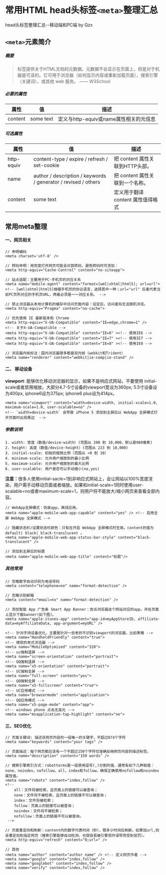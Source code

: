 # 常用HTML head头标签`<meta>`整理汇总
head头标签整理汇总--移动端和PC端 by Qzx
## `<meta>`元素简介
##### 概要
> 标签提供关于HTML文档的元数据。元数据不会显示在页面上，但是对于机器是可读的。它可用于浏览器（如何显示内容或重新加载页面），搜索引擎（关键词），或其他 web 服务。 —— W3School

##### 必要的属性
属性 | 值 | 描述
----|----|----
content |  some text | 定义与http-equiv或name属性相关的元信息
##### 可选属性
属性 |  值  | 描述
----|------|----
http-equiv | content-type / expire / refresh / set-cookie  | 把 content 属性关联到HTTP头部。
name | author / description / keywords / generator / revised / others  | 把 content 属性关联到一个名称。
content | some text  | 定义用于翻译 content 属性值得格式
## 常用meta整理 
#### 一、网页相关

```
// 申明编码
<meta charset='utf-8' />

// 转码申明：用百度打开网页可能会对其转码，避免转码时可添加：
<meta http-equiv="Cache-Control" content="no-siteapp">

// 站点适配：主要用于PC-手机页的对应关系
<meta name="mobile-agent" content="format=[wml|xhtml|html5]; url=url">
<!-- [wml|xhtml|html5]根据手机页的协议语言，选择其中一种；url="url" 后者代表当前PC页所对应的手机页URL，两者必须是一一对应关系。 -->

// 禁止浏览器从本地计算机的缓存中访问页面内容：设定后，访问者将无法脱机浏览。
<meta http-equiv="Pragma" content="no-cache">

// 优先使用 IE 最新版本和 Chrome
<meta http-equiv="X-UA-Compatible" content="IE=edge,chrome=1" />
<!-- 关于X-UA-Compatible -->
<meta http-equiv="X-UA-Compatible" content="IE=6" ><!-- 使用IE6 -->
<meta http-equiv="X-UA-Compatible" content="IE=7" ><!-- 使用IE7 -->
<meta http-equiv="X-UA-Compatible" content="IE=8" ><!-- 使用IE8 -->

// 浏览器内核标注：国内浏览器很多都是双内核（webkit和Trident）
<meta name="renderer" content="webkit|ie-comp|ie-stand" />

```

#### 二、 移动设备
<b>viewport</b>: 能够优化移动浏览器的显示，如果不是响应式网站，不要使用 initial-scale或者禁用缩放。大部分4.7-5寸设备的viewport宽设为360px; 5.5寸设备设为400px, iphone6设为375px; iphone6 plus设为414px。

```
<meta name="viewport" content="width=device-width, initial-scale=1.0, maximum-scale=1.0, user-scalable=no" />
<!-- `width=device-width` 会导致 iPhone 5 添加到主屏后以 WebApp 全屏模式打开页面时出现黑边  -->
```
##### 参数说明
	1. width: 宽度（数值/device-width）(范围从 200 到 10,000，默认是980像素)
	2. height: 高度（数值/device-height）(范围从 223 到 10,000)
	3. initial-scale: 初始的缩放比例（范围从 >0 到 10）
	4. minimum-scale: 允许用户缩放到的最小比例
	5. maximum-scale: 允许用户缩放到的最大比例
	6. user-scalable: 用户是否可以手动缩小(no,yes)
   <b>注意：</b>很多人使用initial-sacle=1到非响应式网站上，会让网站以100%宽度渲染，用户需手动移动页面或者缩放。如果和initial-scale=1同时使用user-scalable=no或者maximum-scale=1，则用户将不能放大/缩小网页来查看全部内容。

```
// WebApp全屏模式：伪装app，离线应用。
<meta name="apple-mobile-web-app-capable" content="yes" /> <!-- 启用全屏 WebApp 全屏模式 -->

// 隐藏状态栏/设置状态栏颜色：只有在开启 WebApp 全屏模式时生效。content的值为 default| black| black-translucent 。
<meta name="apple-mobile-web-app-status-bar-style" content="black-translucent" />

// 添加到主屏后的标题
<meta name="apple-mobile-web-app-title" content="标题"/>
```
##### 其他常用

```
// 忽略数字自动识别为电话号码
<meta content="telephone=no" name="format-detection" />

// 忽略识别邮箱
<meta content="email=no" name="format-detection" />

// 添加智能 App 广告条 Smart App Banner：告诉浏览器这个网站对应的app，并在页面上显示下载banner(如下图)。
<meta name="apple-itunes-app" content="app-id=myAppStoreID, affiliate-data=myAffiliateData, app-argument=myURL" /> 

<!-- 针对手持设备优化，主要是针对一些老的不识别viewport的浏览器，比如黑莓 -->
<meta name="HandheldFriendly" content="true">
<!-- 微软的老式浏览器 -->
<meta name="MobileOptimized" content="320">
<!-- uc强制竖屏 -->
<meta name="screen-orientation" content="portrait">
<!-- QQ强制竖屏 -->
<meta name="x5-orientation" content="portrait">
<!-- UC强制全屏 -->
<meta name="full-screen" content="yes">
<!-- QQ强制全屏 -->
<meta name="x5-fullscreen" content="true">
<!-- UC应用模式 -->
<meta name="browsermode" content="application">
<!-- QQ应用模式 -->
<meta name="x5-page-mode" content="app">
<!-- windows phone 点击无高光 -->
<meta name="msapplication-tap-highlight" content="no">

```
#### 三、SEO优化

```
// 页面关键词: 描述该网页内容的一组唯一的关键字，不超过874个字符
<meta name="keywords" content="your tags" />

// 页面描述：每个网页都应该有一个不超过150个字符切准确反映网页内容的描述标签。
<meta name="description" content="150 words" />

// 搜索引擎索引方式：robotterms是一组使用逗号(,)分割的值，通常有如下几种取值：none，noindex，nofollow，all，index和follow。确保正确使用nofollow和noindex属性值。
<meta name="robots" content="index,follow" /> 
<!--
    all：文件将被检索，且页面上的链接可以被查询；
    none：文件将不被检索，且页面上的链接不可以被查询；
    index：文件将被检索；
    follow：页面上的链接可以被查询；
    noindex：文件将不被检索；
    nofollow：页面上的链接不可以被查询。
 -->

// 页面重定向和刷新：content内的数字代表时间（秒），既多少时间后刷新。如果加url,则会重定向到指定网页（搜索引擎能够自动检测，也很容易被引擎视作误导而受到惩罚）。
<meta http-equiv="refresh" content="0;url=" />

// 其他
<meta name="author" content="author name" /> <!-- 定义网页作者 -->
<meta name="google" content="index,follow" />
<meta name="googlebot" content="index,follow" />
<meta name="verify" content="index,follow" />

```








